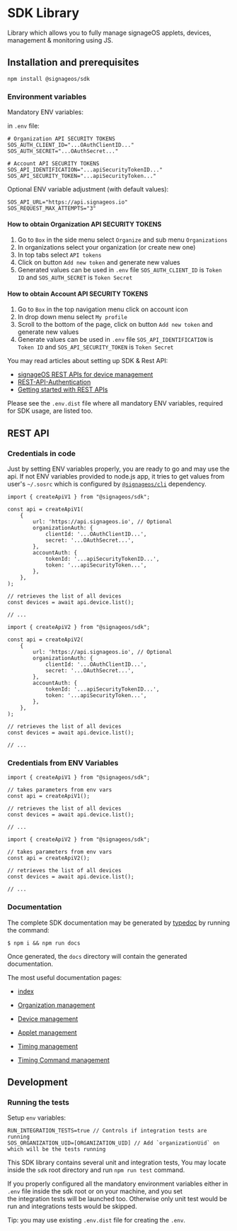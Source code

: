 # SDK Library

Library which allows you to fully manage signageOS applets, devices, management & monitoring using JS.

## Installation and prerequisites

```
npm install @signageos/sdk
```

### Environment variables

Mandatory ENV variables:

in `.env` file:

```
# Organization API SECURITY TOKENS
SOS_AUTH_CLIENT_ID="...OAuthClientID..."
SOS_AUTH_SECRET="...OAuthSecret..."

# Account API SECURITY TOKENS
SOS_API_IDENTIFICATION="...apiSecurityTokenID..."
SOS_API_SECURITY_TOKEN="...apiSecurityToken..."
```

Optional ENV variable adjustment (with default values):

```
SOS_API_URL="https://api.signageos.io"
SOS_REQUEST_MAX_ATTEMPTS="3"
```

#### How to obtain Organization API SECURITY TOKENS

1. Go to `Box` in the side menu select `Organize` and sub menu `Organizations`
2. In organizations select your organization (or create new one)
3. In top tabs select `API tokens`
4. Click on button `Add new token` and generate new values
5. Generated values can be used in `.env` file `SOS_AUTH_CLIENT_ID` is `Token ID` and `SOS_AUTH_SECRET` is
   `Token Secret`

#### How to obtain Account API SECURITY TOKENS

1. Go to `Box` in the top navigation menu click on account icon
2. In drop down menu select `My profile`
3. Scroll to the bottom of the page, click on button `Add new token` and generate new values
4. Generate values can be used in `.env` file `SOS_API_IDENTIFICATION` is `Token ID` and `SOS_API_SECURITY_TOKEN` is
   `Token Secret`

You may read articles about setting up SDK & Rest API:

-   [signageOS REST APIs for device management](https://docs.signageos.io/hc/en-us/articles/4405231278482)
-   [REST-API-Authentication](https://docs.signageos.io/hc/en-us/articles/4405239033234)
-   [Getting started with REST APIs](https://docs.signageos.io/hc/en-us/articles/4405231428114)

Please see the `.env.dist` file where all mandatory ENV variables, required for SDK usage, are listed too.

## REST API

### Credentials in code

Just by setting ENV variables properly, you are ready to go and may use the api. If not ENV variables provided to
node.js app, it tries to get values from user's `~/.sosrc` which is configured by
[`@signageos/cli`](https://github.com/signageos/cli) dependency.

```ecmascript 6
import { createApiV1 } from "@signageos/sdk";

const api = createApiV1(
	{
		url: 'https://api.signageos.io', // Optional
		organizationAuth: {
			clientId: '...OAuthClientID...',
			secret: '...OAuthSecret...',
		},
		accountAuth: {
			tokenId: '...apiSecurityTokenID...',
			token: '...apiSecurityToken...',
		},
	},
);

// retrieves the list of all devices
const devices = await api.device.list();

// ...
```

```ecmascript 6
import { createApiV2 } from "@signageos/sdk";

const api = createApiV2(
	{
		url: 'https://api.signageos.io', // Optional
		organizationAuth: {
			clientId: '...OAuthClientID...',
			secret: '...OAuthSecret...',
		},
		accountAuth: {
			tokenId: '...apiSecurityTokenID...',
			token: '...apiSecurityToken...',
		},
	},
);

// retrieves the list of all devices
const devices = await api.device.list();

// ...
```

### Credentials from ENV Variables

```ecmascript 6
import { createApiV1 } from "@signageos/sdk";

// takes parameters from env vars
const api = createApiV1();

// retrieves the list of all devices
const devices = await api.device.list();

// ...
```

```ecmascript 6
import { createApiV2 } from "@signageos/sdk";

// takes parameters from env vars
const api = createApiV2();

// retrieves the list of all devices
const devices = await api.device.list();

// ...
```

### Documentation

The complete SDK documentation may be generated by [typedoc](https://typedoc.org/) by running the command:

```
$ npm i && npm run docs
```

Once generated, the `docs` directory will contain the generated documentation.

The most useful documentation pages:

-   [index](https://signageos-documentation.s3.eu-central-1.amazonaws.com/sdk/latest/index.html)

-   [Organization management](https://signageos-documentation.s3.eu-central-1.amazonaws.com/sdk/latest/classes/organizationmanagement.html)
-   [Device management](https://signageos-documentation.s3.eu-central-1.amazonaws.com/sdk/latest/classes/devicemanagement.html)
-   [Applet management](https://signageos-documentation.s3.eu-central-1.amazonaws.com/sdk/latest/classes/appletmanagement.html)
-   [Timing management](https://signageos-documentation.s3.eu-central-1.amazonaws.com/sdk/latest/classes/timingmanagement.html)
-   [Timing Command management](https://signageos-documentation.s3.eu-central-1.amazonaws.com/sdk/latest/classes/timingcommandmanagement.html)

## Development

### Running the tests

Setup `env` variables:

```
RUN_INTEGRATION_TESTS=true // Controls if integration tests are running
SOS_ORGANIZATION_UID=[ORGANIZATION_UID] // Add `organizationUid` on which will be the tests running
```

This SDK library contains several unit and integration tests, You may locate inside the `sdk` root directory and run
`npm run test` command.

If you properly configured all the mandatory environment variables either in `.env` file inside the sdk root or on your
machine, and you set  
the integration tests will be launched too. Otherwise only unit test would be run and integrations tests would be
skipped.

Tip: you may use existing `.env.dist` file for creating the `.env`.

